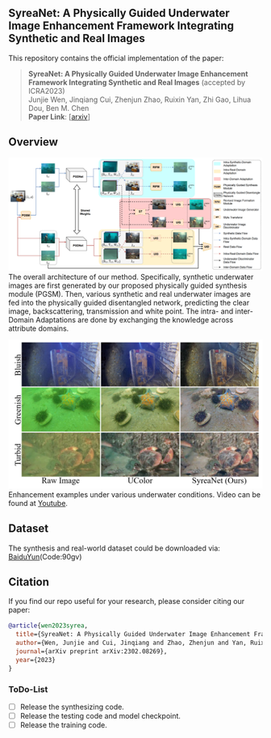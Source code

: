 ## SyreaNet: A Physically Guided Underwater Image Enhancement Framework Integrating Synthetic and Real Images

This repository contains the official implementation of the paper:
> **SyreaNet: A Physically Guided Underwater Image Enhancement Framework Integrating Synthetic and Real Images** (accepted by ICRA2023)<br>
> Junjie Wen, Jinqiang Cui, Zhenjun Zhao, Ruixin Yan, Zhi Gao, Lihua Dou, Ben M. Chen <br>
> **Paper Link**: [[arxiv](https://arxiv.org/pdf/2302.08269.pdf)]


## Overview
![overall_arch](./figs/fig-overall_arch.png)
The overall architecture of our method. Specifically, synthetic underwater images are first generated by our proposed physically guided synthesis module (PGSM). Then, various synthetic and real underwater images are fed into the physically guided disentangled network, predicting the clear image, backscattering, transmission and white point. The intra- and inter- Domain Adaptations are done by exchanging the knowledge across attribute domains.

![demo](./figs/fig-demo.png)
Enhancement examples under various underwater conditions. Video can be found at [Youtube](https://www.youtube.com/watch?v=DyOktx7_9JQ).


## Dataset
The synthesis and real-world dataset could be downloaded via:
[BaiduYun](https://pan.baidu.com/s/1iVAR_hSVmLMyrWcjm4HbbA)(Code:90gv)

## Citation
If you find our repo useful for your research, please consider citing our paper:

```bibtex
@article{wen2023syrea,
  title={SyreaNet: A Physically Guided Underwater Image Enhancement Framework Integrating Synthetic and Real Images},
  author={Wen, Junjie and Cui, Jinqiang and Zhao, Zhenjun and Yan, Ruixin and Gao, Zhi and Dou, Lihua and Chen, Ben M.},
  journal={arXiv preprint arXiv:2302.08269},
  year={2023}
}
```

### ToDo-List
* [ ] Release the synthesizing code.
* [ ] Release the testing code and model checkpoint.
* [ ] Release the training code.

